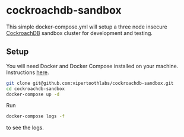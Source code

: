# cockroachdb-sandbox

This simple docker-compose.yml will setup a three node insecure [CockroachDB](https://www.cockroachlabs.com/product/) sandbox cluster for development and testing. 

## Setup

You will need Docker and Docker Compose installed on your machine. Instructions [here](https://docs.docker.com/install/).

```bash
git clone git@github.com:vipertoothlabs/cockroachdb-sandbox.git
cd cockroachdb-sandbox
docker-compose up -d
```

Run
```bash
docker-compose logs -f
```
to see the logs. 



